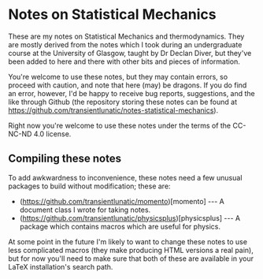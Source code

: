# Notes on Statistical Mechanics

These are my notes on Statistical Mechanics and thermodynamics. They
are mostly derived from the notes which I took during an undergraduate
course at the University of Glasgow, taught by Dr Declan Diver, but
they've been added to here and there with other bits and pieces of
information.

You're welcome to use these notes, but they may contain errors, so
proceed with caution, and note that here (may) be dragons. If you do
find an error, however, I'd be happy to receive bug reports,
suggestions, and the like through Github (the repository storing these
notes can be found at
https://github.com/transientlunatic/notes-statistical-mechanics). 

Right now you're welcome to use these notes under the terms of the
CC-NC-ND 4.0 license.

## Compiling these notes

To add awkwardness to inconvenience, these notes need a few unusual
packages to build without modification; these are:

* (https://github.com/transientlunatic/momento)[momento] ---  A document class I wrote for taking notes.
* (https://github.com/transientlunatic/physicsplus)[physicsplus] --- A package which contains macros which are useful for physics.

At some point in the future I'm likely to want to change these notes
to use less complicated macros (they make producing HTML versions a
real pain), but for now you'll need to make sure that both of these
are available in your LaTeX installation's search path.
